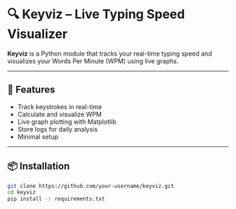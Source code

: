 # 🔍 Keyviz – Live Typing Speed Visualizer

**Keyviz** is a Python module that tracks your real-time typing speed and visualizes your Words Per Minute (WPM) using live graphs.

---

## 🚀 Features

- Track keystrokes in real-time
- Calculate and visualize WPM
- Live graph plotting with Matplotlib
- Store logs for daily analysis
- Minimal setup

---

## 📦 Installation

```bash
git clone https://github.com/your-username/keyviz.git
cd keyviz
pip install -r requirements.txt
```
